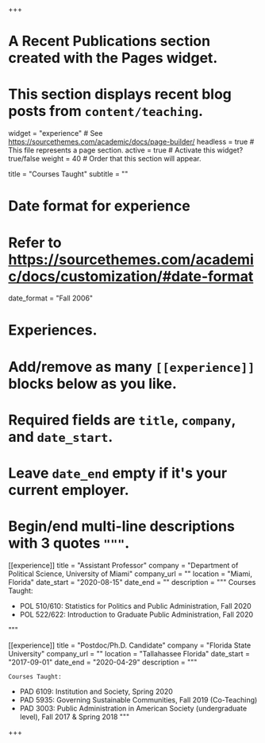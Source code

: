 +++
# A Recent Publications section created with the Pages widget.
# This section displays recent blog posts from `content/teaching`.

widget = "experience"  # See https://sourcethemes.com/academic/docs/page-builder/
headless = true  # This file represents a page section.
active = true  # Activate this widget? true/false
weight = 40  # Order that this section will appear.

title = "Courses Taught"
subtitle = ""



# Date format for experience
#   Refer to https://sourcethemes.com/academic/docs/customization/#date-format
date_format = "Fall 2006"

# Experiences.
#   Add/remove as many `[[experience]]` blocks below as you like.
#   Required fields are `title`, `company`, and `date_start`.
#   Leave `date_end` empty if it's your current employer.
#   Begin/end multi-line descriptions with 3 quotes `"""`.
[[experience]]
  title = "Assistant Professor"
  company = "Department of Political Science, University of Miami"
  company_url = ""
  location = "Miami, Florida"
  date_start = "2020-08-15"
  date_end = ""
  description = """
  Courses Taught:
  
  * POL 510/610: Statistics for Politics and Public Administration, Fall 2020
  * POL 522/622: Introduction to Graduate Public Administration, Fall 2020

  """

[[experience]]
  title = "Postdoc/Ph.D. Candidate"
  company = "Florida State University"
  company_url = ""
  location = "Tallahassee Florida"
  date_start = "2017-09-01"
  date_end = "2020-04-29"
  description = """
  
    Courses Taught:
  
  * PAD 6109: Institution and Society, Spring 2020
  * PAD 5935: Governing Sustainable Communities, Fall 2019 (Co-Teaching)
  * PAD 3003: Public Administration in American Society (undergraduate level), Fall 2017 & Spring 2018
"""


+++
